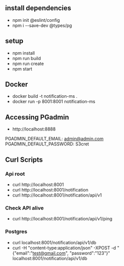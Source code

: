 ## install dependencies
- npm init @eslint/config
- npm i --save-dev @types/pg

## setup
- npm install
- npm run build
- npm run create
- npm start

## Docker
- docker build -t notification-ms .
- docker run -p 8001:8001 notification-ms

## Accessing PGadmin
- http://localhost:8888

PGADMIN_DEFAULT_EMAIL: admin@admin.com
PGADMIN_DEFAULT_PASSWORD: S3cret

## Curl Scripts
### Api root
- curl http://localhost:8001
- curl http://localhost:8001/notification
- curl http://localhost:8001/notification/api/v1

### Check API alive
- curl http://localhost:8001/notification/api/v1/ping

### Postgres
- curl localhost:8001/notification/api/v1/db
- curl -H "content-type:application/json" -XPOST -d "{\"email\":\"test@gmail.com\", \"password\":\"123\"}" localhost:8001/notification/api/v1/db